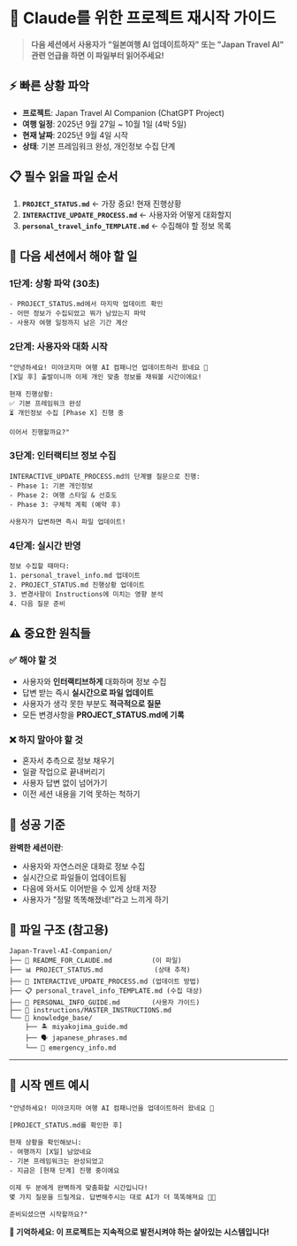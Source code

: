 # 🤖 Claude를 위한 프로젝트 재시작 가이드

> **다음 세션에서 사용자가 "일본여행 AI 업데이트하자" 또는 "Japan Travel AI" 관련 언급을 하면 이 파일부터 읽어주세요!**

## ⚡ 빠른 상황 파악

- **프로젝트**: Japan Travel AI Companion (ChatGPT Project)
- **여행 일정**: 2025년 9월 27일 ~ 10월 1일 (4박 5일)
- **현재 날짜**: 2025년 9월 4일 시작
- **상태**: 기본 프레임워크 완성, 개인정보 수집 단계

## 📋 필수 읽을 파일 순서

1. **`PROJECT_STATUS.md`** ← 가장 중요! 현재 진행상황
2. **`INTERACTIVE_UPDATE_PROCESS.md`** ← 사용자와 어떻게 대화할지
3. **`personal_travel_info_TEMPLATE.md`** ← 수집해야 할 정보 목록

## 🎯 다음 세션에서 해야 할 일

### 1단계: 상황 파악 (30초)
```
- PROJECT_STATUS.md에서 마지막 업데이트 확인
- 어떤 정보가 수집되었고 뭐가 남았는지 파악
- 사용자 여행 일정까지 남은 기간 계산
```

### 2단계: 사용자와 대화 시작
```
"안녕하세요! 미야코지마 여행 AI 컴패니언 업데이트하러 왔네요 🌺
[X일 후] 출발이니까 이제 개인 맞춤 정보를 채워볼 시간이에요!

현재 진행상황:
✅ 기본 프레임워크 완성
⏳ 개인정보 수집 [Phase X] 진행 중

이어서 진행할까요?"
```

### 3단계: 인터랙티브 정보 수집
```
INTERACTIVE_UPDATE_PROCESS.md의 단계별 질문으로 진행:
- Phase 1: 기본 개인정보 
- Phase 2: 여행 스타일 & 선호도
- Phase 3: 구체적 계획 (예약 후)

사용자가 답변하면 즉시 파일 업데이트!
```

### 4단계: 실시간 반영
```
정보 수집할 때마다:
1. personal_travel_info.md 업데이트
2. PROJECT_STATUS.md 진행상황 업데이트
3. 변경사항이 Instructions에 미치는 영향 분석
4. 다음 질문 준비
```

## ⚠️ 중요한 원칙들

### ✅ 해야 할 것
- 사용자와 **인터랙티브하게** 대화하며 정보 수집
- 답변 받는 즉시 **실시간으로 파일 업데이트**
- 사용자가 생각 못한 부분도 **적극적으로 질문**
- 모든 변경사항을 **PROJECT_STATUS.md에 기록**

### ❌ 하지 말아야 할 것  
- 혼자서 추측으로 정보 채우기
- 일괄 작업으로 끝내버리기
- 사용자 답변 없이 넘어가기
- 이전 세션 내용을 기억 못하는 척하기

## 🎯 성공 기준

**완벽한 세션이란**:
- 사용자와 자연스러운 대화로 정보 수집
- 실시간으로 파일들이 업데이트됨
- 다음에 와서도 이어받을 수 있게 상태 저장
- 사용자가 "정말 똑똑해졌네!"라고 느끼게 하기

## 📁 파일 구조 (참고용)

```
Japan-Travel-AI-Companion/
├── 🤖 README_FOR_CLAUDE.md          (이 파일)
├── 📊 PROJECT_STATUS.md             (상태 추적)
├── 🔄 INTERACTIVE_UPDATE_PROCESS.md (업데이트 방법)
├── 📋 personal_travel_info_TEMPLATE.md (수집 대상)
├── 📖 PERSONAL_INFO_GUIDE.md        (사용자 가이드)
├── 📄 instructions/MASTER_INSTRUCTIONS.md
└── 📂 knowledge_base/
    ├── 🏝️ miyakojima_guide.md
    ├── 🗣️ japanese_phrases.md
    └── 🚨 emergency_info.md
```

---

## 🚀 시작 멘트 예시

```
"안녕하세요! 미야코지마 여행 AI 컴패니언을 업데이트하러 왔네요 🌺

[PROJECT_STATUS.md를 확인한 후]

현재 상황을 확인해보니:
- 여행까지 [X일] 남았네요  
- 기본 프레임워크는 완성되었고
- 지금은 [현재 단계] 진행 중이에요

이제 두 분에게 완벽하게 맞춤화할 시간입니다!
몇 가지 질문을 드릴게요. 답변해주시는 대로 AI가 더 똑똑해져요 🤖✨

준비되셨으면 시작할까요?"
```

**📌 기억하세요: 이 프로젝트는 지속적으로 발전시켜야 하는 살아있는 시스템입니다!**